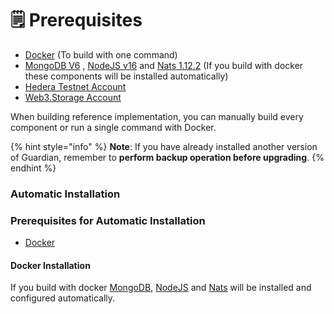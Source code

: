 # 🗒 Prerequisites

* [Docker](https://www.docker.com/) (To build with one command)
* [MongoDB](https://www.mongodb.com/)[ V6](https://www.mongodb.com/) , [NodeJS](https://nodejs.org/)[ v16](https://nodejs.org/en) and [Nats](https://nats.io/)[ 1.12.2](https://nats.io/) (If you build with docker these components will be installed automatically)
* [Hedera Testnet Account](https://portal.hedera.com/)
* [Web3.Storage Account](https://web3.storage/)

When building reference implementation, you can manually build every component or run a single command with Docker.

{% hint style="info" %}
**Note**: If you have already installed another version of Guardian, remember to **perform backup operation before upgrading**.
{% endhint %}

### Automatic Installation

### Prerequisites for Automatic Installation

* [Docker](https://www.docker.com/)

#### Docker Installation

If you build with docker [MongoDB](https://www.mongodb.com), [NodeJS](https://nodejs.org) and [Nats](https://nats.io/) will be installed and configured automatically.
